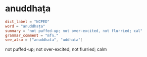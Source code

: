 # anuddhaṭa

``` toml
dict_label = "NCPED"
word = "anuddhaṭa"
summary = "not puffed-up; not over-excited, not flurried; cal"
grammar_comment = "mfn."
see_also = ["anuddhata", "uddhaṭa"]
```

not puffed\-up; not over\-excited, not flurried; calm

